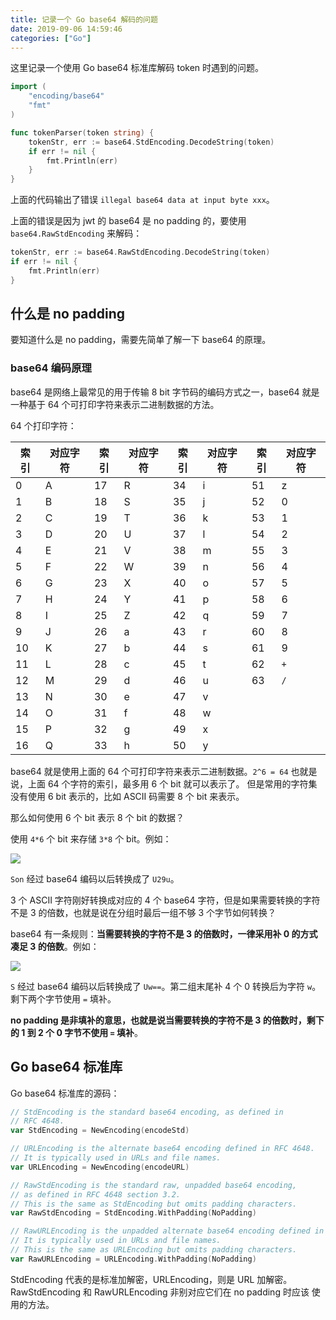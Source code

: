 ```yaml
---
title: 记录一个 Go base64 解码的问题
date: 2019-09-06 14:59:46
categories: ["Go"]
---
```


这里记录一个使用 Go base64 标准库解码 token 时遇到的问题。

```go
import (
	"encoding/base64"
	"fmt"
)

func tokenParser(token string) {
	tokenStr, err := base64.StdEncoding.DecodeString(token)
	if err != nil {
		fmt.Println(err)
	}
}
```

上面的代码输出了错误 `illegal base64 data at input byte xxx`。

上面的错误是因为 jwt 的 base64 是 no padding 的，要使用 `base64.RawStdEncoding` 来解码：

```go
tokenStr, err := base64.RawStdEncoding.DecodeString(token)
if err != nil {
    fmt.Println(err)
}
```

## 什么是 no padding

要知道什么是 no padding，需要先简单了解一下 base64 的原理。

### base64 编码原理

base64 是网络上最常见的用于传输 8 bit 字节码的编码方式之一，base64 就是一种基于 64 个可打印字符来表示二进制数据的方法。

64 个打印字符：

| 索引 | 对应字符 | 索引 | 对应字符 | 索引 | 对应字符 | 索引 | 对应字符 |
| -- | -- | -- | -- | -- | -- | -- | -- |
| 0 | A | 17 | R | 34 | i | 51 | z |
| 1 | B | 18 | S | 35 | j | 52 | 0 |
| 2 | C | 19 | T | 36 | k | 53 | 1 |
| 3 | D | 20 | U | 37 | l | 54 | 2 |
| 4 | E | 21 | V | 38 | m | 55 | 3 |
| 5 | F | 22 | W | 39 | n | 56 | 4 |
| 6 | G | 23 | X | 40 | o | 57 | 5 |
| 7 | H | 24 | Y | 41 | p | 58 | 6 |
| 8 | I | 25 | Z | 42 | q | 59 | 7 |
| 9 | J | 26 | a | 43 | r | 60 | 8 |
| 10 | K | 27 | b | 44 | s | 61 | 9 |
| 11 | L | 28 | c | 45 | t | 62 | `+` |
| 12 | M | 29 | d | 46 | u | 63 | `/` |
| 13 | N | 30 | e | 47 | v |  |  |
| 14 | O | 31 | f | 48 | w |  |  |
| 15 | P | 32 | g | 49 | x |  |  |
| 16 | Q | 33 | h | 50 | y |  |  |

base64 就是使用上面的 64 个可打印字符来表示二进制数据。`2^6 = 64` 也就是说，上面 64 个字符的索引，最多用 6 个 bit 就可以表示了。
但是常用的字符集没有使用 6 bit 表示的，比如 ASCII 码需要 8 个 bit 来表示。

那么如何使用 6 个 bit 表示 8 个 bit 的数据？

使用 `4*6` 个 bit 来存储 `3*8` 个 bit。例如：

![](/images/go-base64/go-base64-sample1.png)

`Son` 经过 base64 编码以后转换成了 `U29u`。

3 个 ASCII 字符刚好转换成对应的 4 个 base64 字符，但是如果需要转换的字符不是 3 的倍数，也就是说在分组时最后一组不够 3 个字节如何转换？

base64 有一条规则：**当需要转换的字符不是 3 的倍数时，一律采用补 0 的方式凑足 3 的倍数**。例如：

![](/images/go-base64/go-base64-sample2.png)

`S` 经过 base64 编码以后转换成了 `Uw==`。第二组末尾补 4 个 0 转换后为字符 `w`。剩下两个字节使用 `=` 填补。

**no padding 是非填补的意思，也就是说当需要转换的字符不是 3 的倍数时，剩下的 1 到 2 个 0 字节不使用 `=` 填补**。

## Go base64 标准库

Go base64 标准库的源码：

```go
// StdEncoding is the standard base64 encoding, as defined in
// RFC 4648.
var StdEncoding = NewEncoding(encodeStd)

// URLEncoding is the alternate base64 encoding defined in RFC 4648.
// It is typically used in URLs and file names.
var URLEncoding = NewEncoding(encodeURL)

// RawStdEncoding is the standard raw, unpadded base64 encoding,
// as defined in RFC 4648 section 3.2.
// This is the same as StdEncoding but omits padding characters.
var RawStdEncoding = StdEncoding.WithPadding(NoPadding)

// RawURLEncoding is the unpadded alternate base64 encoding defined in RFC 4648.
// It is typically used in URLs and file names.
// This is the same as URLEncoding but omits padding characters.
var RawURLEncoding = URLEncoding.WithPadding(NoPadding)
```

StdEncoding 代表的是标准加解密，URLEncoding，则是 URL 加解密。RawStdEncoding 和 RawURLEncoding 非别对应它们在 no padding 时应该
使用的方法。
